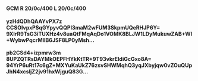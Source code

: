 #### GCM R 20/0c/400 L 20/0c/400
**yzHdQDhQAAYvPX7z**<br/>**CCSOIvpxPSqGYpyvQQPl3maM2wFUM3SkpmUQeRHJP6Y=**<br/>**9XlrR9TsG3iTUXHz4v8uaQtFMqAqDo1VOMK8BLJW1LDyMukuwZAB+WI+WybwPqcrMIIB6JSF8LP0yMsh...**<br/><br/>
**pb2CSd4+izpmrw3m**<br/>**8UPZQTRsDAYMkOEPFHYkKtTR+9T93vkrEldiGcGxo8A=**<br/>**94YrP6uRt17c6gZ+MXYuKaUkZ76zsvSHWMqhQ3yqJXbyjqw0vZOuQUpJhN4xcsljZ2jv91hxWjguQ83G...**